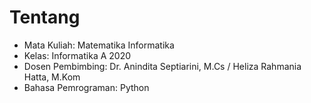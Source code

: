 # Tentang
- Mata Kuliah: Matematika Informatika
- Kelas: Informatika A 2020
- Dosen Pembimbing: Dr. Anindita Septiarini, M.Cs / Heliza Rahmania Hatta, M.Kom
- Bahasa Pemrograman: Python
